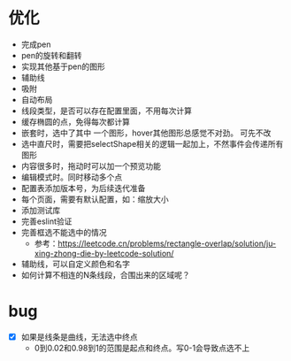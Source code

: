 # 优化

- 完成pen
- pen的旋转和翻转
- 实现其他基于pen的图形
- 辅助线
- 吸附
- 自动布局
- 线段类型，是否可以存在配置里面，不用每次计算
- 缓存椭圆的点，免得每次都计算
- 嵌套时，选中了其中 一个图形，hover其他图形总感觉不对劲。 可先不改
- 选中直尺时，需要把selectShape相关的逻辑一起加上，不然事件会传递所有图形
- 内容很多时，拖动时可以加一个预览功能
- 编辑模式时。同时移动多个点
- 配置表添加版本号，为后续迭代准备
- 每个页面，需要有默认配置，如：缩放大小
- 添加测试库
- 完善eslint验证
- 完善框选不能选中的情况
    - 参考：https://leetcode.cn/problems/rectangle-overlap/solution/ju-xing-zhong-die-by-leetcode-solution/
- 辅助线，可以自定义颜色和名字
- 如何计算不相连的N条线段，合围出来的区域呢？

# bug

-[x] 如果是线条是曲线，无法选中终点
    - 0到0.02和0.98到1的范围是起点和终点。写0-1会导致点选不上



